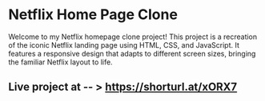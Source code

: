# Netflix Home Page Clone 
Welcome to my Netflix homepage clone project! This project is a recreation of the iconic Netflix landing page using HTML, CSS, and JavaScript. 
It features a responsive design that adapts to different screen sizes, bringing the familiar Netflix layout to life.<br>
 ## Live project at -- > https://shorturl.at/xORX7

